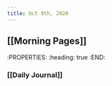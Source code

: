```yaml
---
title: Oct 9th, 2020
---
```


## [[Morning Pages]]
:PROPERTIES:
:heading: true
:END:
### [[Daily Journal]]
####
